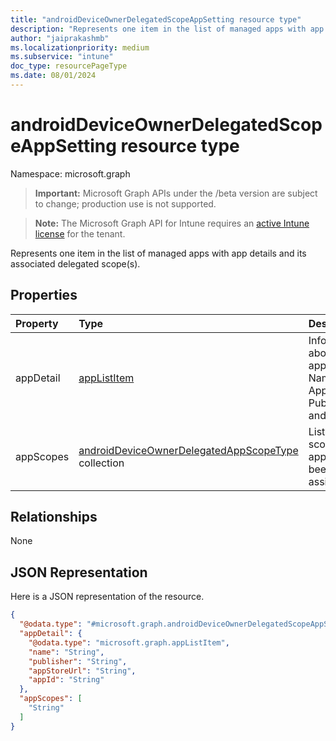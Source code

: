 ```yaml
---
title: "androidDeviceOwnerDelegatedScopeAppSetting resource type"
description: "Represents one item in the list of managed apps with app details and its associated delegated scope(s)."
author: "jaiprakashmb"
ms.localizationpriority: medium
ms.subservice: "intune"
doc_type: resourcePageType
ms.date: 08/01/2024
---
```


# androidDeviceOwnerDelegatedScopeAppSetting resource type

Namespace: microsoft.graph

> **Important:** Microsoft Graph APIs under the /beta version are subject to change; production use is not supported.

> **Note:** The Microsoft Graph API for Intune requires an [active Intune license](https://go.microsoft.com/fwlink/?linkid=839381) for the tenant.

Represents one item in the list of managed apps with app details and its associated delegated scope(s).

## Properties
|Property|Type|Description|
|:---|:---|:---|
|appDetail|[appListItem](../resources/intune-deviceconfig-applistitem.md)|Information about the app like Name, AppStoreUrl, Publisher and AppId|
|appScopes|[androidDeviceOwnerDelegatedAppScopeType](../resources/intune-deviceconfig-androiddeviceownerdelegatedappscopetype.md) collection|List of scopes an app has been assigned.|

## Relationships
None

## JSON Representation
Here is a JSON representation of the resource.
<!-- {
  "blockType": "resource",
  "@odata.type": "microsoft.graph.androidDeviceOwnerDelegatedScopeAppSetting"
}
-->
``` json
{
  "@odata.type": "#microsoft.graph.androidDeviceOwnerDelegatedScopeAppSetting",
  "appDetail": {
    "@odata.type": "microsoft.graph.appListItem",
    "name": "String",
    "publisher": "String",
    "appStoreUrl": "String",
    "appId": "String"
  },
  "appScopes": [
    "String"
  ]
}
```
